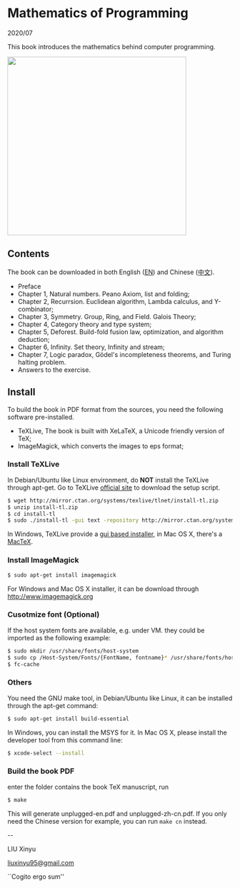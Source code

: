 Mathematics of Programming
====

2020/07

This book introduces the mathematics behind computer programming.

<img src="https://user-images.githubusercontent.com/332938/87840667-73856c80-c8d3-11ea-8d8b-0c5b366cde0f.png" width="400">

Contents
--------

The book can be downloaded in both English ([EN](https://github.com/liuxinyu95/unplugged/releases/download/v0.61803391/unplugged-en.pdf)) and Chinese ([中文](https://github.com/liuxinyu95/unplugged/releases/download/v0.61803391/unplugged-zh-cn.pdf)).

- Preface
- Chapter 1, Natural numbers. Peano Axiom, list and folding;
- Chapter 2, Recurrsion. Euclidean algorithm, Lambda calculus, and Y-combinator;
- Chapter 3, Symmetry. Group, Ring, and Field. Galois Theory;
- Chapter 4, Category theory and type system;
- Chapter 5, Deforest. Build-fold fusion law, optimization, and algorithm deduction;
- Chapter 6, Infinity. Set theory, Infinity and stream;
- Chapter 7, Logic paradox, Gödel's incompleteness theorems, and Turing halting problem.
- Answers to the exercise.

Install
--------

To build the book in PDF format from the sources, you need
the following software pre-installed.

- TeXLive, The book is built with XeLaTeX, a Unicode friendly version of TeX;
- ImageMagick, which converts the images to eps format;

### Install TeXLive

In Debian/Ubuntu like Linux environment, do **NOT** install the TeXLive through apt-get. Go to TeXLive [official site](https://tug.org/texlive/) to download the setup script.

```bash
$ wget http://mirror.ctan.org/systems/texlive/tlnet/install-tl.zip
$ unzip install-tl.zip
$ cd install-tl
$ sudo ./install-tl -gui text -repository http://mirror.ctan.org/systems/texlive/tlnet
```

In Windows, TeXLive provide a [gui based installer](https://tug.org/texlive/), in Mac OS X, there's a [MacTeX](https://www.tug.org/mactex/).


### Install ImageMagick

```bash
$ sudo apt-get install imagemagick
```

For Windows and Mac OS X installer, it can be download through http://www.imagemagick.org

### Cusotmize font (Optional)

If the host system fonts are available, e.g. under VM. they
could be imported as the following example:

```bash
$ sudo mkdir /usr/share/fonts/host-system
$ sudo cp /Host-System/Fonts/{FontName, fontname}* /usr/share/fonts/host-system/
$ fc-cache
```

### Others

You need the GNU make tool, in Debian/Ubuntu like Linux, it can be installed through the apt-get command:

```bash
$ sudo apt-get install build-essential
```

In Windows, you can install the MSYS for it. In Mac OS X, please install the developer tool from this command line:

```bash
$ xcode-select --install
```

### Build the book PDF

enter the folder contains the book TeX manuscript, run

```bash
$ make
```

This will generate unplugged-en.pdf and unplugged-zh-cn.pdf. If you only need the Chinese version for example, you can run `make cn` instead.

--

LIU Xinyu

liuxinyu95@gmail.com

``Cogito ergo sum''
